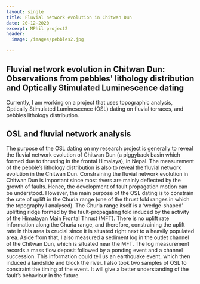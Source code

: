```yaml
---
layout: single
title: Fluvial network evolution in Chitwan Dun
date: 20-12-2020
excerpt: MPhil project2
header:
  image: /images/pebbles2.jpg
  
---
```


<h2>Fluvial network evolution in Chitwan Dun: Observations from pebbles' lithology distribution and Optically Stimulated Luminescence dating</h2>
Currently, I am working on a project that uses topographic analysis, Optically Stimulated Luminescence (OSL) dating on fluvial terraces, and pebbles lithology distribution.

<h2>OSL and fluvial network analysis</h2>
The purpose of the OSL dating on my research project is generally to reveal the fluvial network evolution of Chitwan Dun (a piggyback basin which formed due to thrusting in the frontal Himalaya), in Nepal. The measurement of the pebble’s lithology distribution is also to reveal the fluvial network evolution in the Chitwan Dun. Constraining the fluvial network evolution in Chitwan Dun is important since most rivers are mainly deflected by the growth of faults. Hence, the development of fault propagation motion can be understood.
However, the main purpose of the OSL dating is to constrain the rate of uplift in the Churia range (one of the thrust fold ranges in which the topography I analysed). The Churia range itself is a ‘wedge-shaped’ uplifting ridge formed by the fault-propagating fold induced by the activity of the Himalayan Main Frontal Thrust (MFT). There is no uplift rate information along the Churia range, and therefore, constraining the uplift rate in this area is crucial since it is situated right next to a heavily populated area.
Aside from that, I also measured a sediment log in the outlet channel of the Chitwan Dun, which is situated near the MFT. The log measurement records a mass flow deposit followed by a ponding event and a channel succession. This information could tell us an earthquake event, which then induced a landslide and block the river. I also took two samples of OSL to constraint the timing of the event. It will give a better understanding of the fault’s behaviour in the future. 
